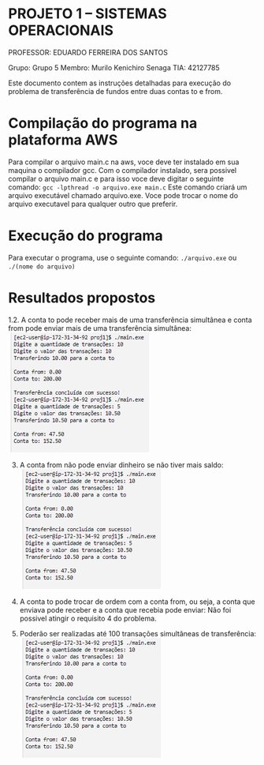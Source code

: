 # PROJETO 1 – SISTEMAS OPERACIONAIS
PROFESSOR: EDUARDO FERREIRA DOS SANTOS

Grupo: Grupo 5  Membro: Murilo Kenichiro Senaga  TIA: 42127785

Este documento contem as instruções detalhadas para execução do problema de transferência de fundos entre duas contas to e from.

# Compilação do programa na plataforma AWS
Para compilar o arquivo main.c na aws, voce deve ter instalado em sua maquina o compilador gcc. Com o compilador instalado, sera possivel compilar o arquivo main.c e para isso voce deve digitar o seguinte comando: `gcc -lpthread -o arquivo.exe main.c`
Este comando criará um arquivo executável chamado arquivo.exe. Voce pode trocar o nome do arquivo executavel para qualquer outro que preferir.

# Execução do programa
Para executar o programa, use o seguinte comando:  `./arquivo.exe` ou `./(nome do arquivo)`

# Resultados propostos
1.2. A conta to pode receber mais de uma transferência simultânea e conta from pode enviar mais de uma transferência simultânea:  ![Imagem1](img1.png)

3. A conta from não pode enviar dinheiro se não tiver mais saldo:  ![Imagem1](img1.png)

4. A conta to pode trocar de ordem com a conta from, ou seja, a conta que enviava pode receber e a conta que recebia pode enviar:  Não foi possivel atingir o requisito 4 do problema.

5. Poderão ser realizadas até 100 transações simultâneas de transferência:  ![Imagem1](img1.png)

